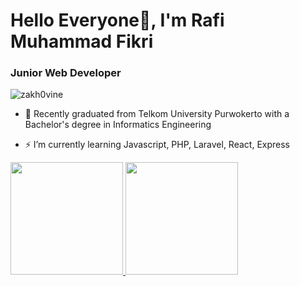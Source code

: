 <h1> Hello Everyone👋, I'm Rafi Muhammad Fikri</h1>
<h3>Junior Web Developer</h3>

<p align="left"> <img src="https://komarev.com/ghpvc/?username=zakh0vine&label=Profile%20views&color=0e75b6&style=flat" alt="zakh0vine" /> </p>

- 🌟 Recently graduated from Telkom University Purwokerto with a Bachelor's degree in Informatics Engineering

- ⚡ I’m currently learning Javascript, PHP, Laravel, React, Express

<p align="left">
<a href="https://github.com/rafifikri">
  <img height="180em" src="https://github-readme-stats-eight-theta.vercel.app/api?username=rafifikri&show_icons=true&theme=algolia&include_all_commits=true&count_private=true"/>
  <img height="180em" src="https://github-readme-stats-eight-theta.vercel.app/api/top-langs/?username=rafifikri&layout=compact&langs_count=8&theme=algolia"/>
</a>
</p>

<!--
*rafifikri/rafifikri* is a ✨ special ✨ repository because its README.md (this file) appears on your GitHub profile.

Here are some ideas to get you started:

- 🔭 I’m currently working on ...
- 🌱 I’m currently learning ...
- 👯 I’m looking to collaborate on ...
- 🤔 I’m looking for help with ...
- 💬 Ask me about ...
- 📫 How to reach me: ...
- 😄 Pronouns: ...
- ⚡ Fun fact: ...
-->

